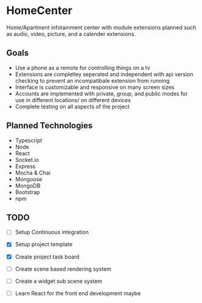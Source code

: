 # HomeCenter
Home/Apartment infotainment center with module extensions planned such as audio, video, picture, and a calender extensions.

## Goals
 - Use a phone as a remote for controlling things on a tv
 - Extensions are completley seperated and independent with api version checking to prevent an incompatibale extension from running
 - Interface is customizable and responsive on many screen sizes
 - Accounts are implemented with private, group, and public modes for use in different locations/ on different devices
 - Complete testing on all aspects of the project
 
## Planned Technologies
 - Typescript
 - Node
 - React
 - Socket.io
 - Express
 - Mocha & Chai
 - Mongoose
 - MongoDB
 - Bootstrap
 - npm
 
## TODO
 - [ ] Setup Continuous integration
 - [x] Setup project template
 - [x] Create project task board
 - [ ] Create scene based rendering system
 - [ ] Create a widget sub scene system
 - [ ] Learn React for the front end development maybe

